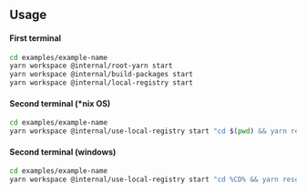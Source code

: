 ## Usage

#### First terminal
```sh
cd examples/example-name
yarn workspace @internal/root-yarn start
yarn workspace @internal/build-packages start
yarn workspace @internal/local-registry start
```

#### Second terminal (*nix OS)
```sh
cd examples/example-name
yarn workspace @internal/use-local-registry start "cd $(pwd) && yarn resolve-cloud deploy"
```

#### Second terminal (windows)
```sh
cd examples/example-name
yarn workspace @internal/use-local-registry start "cd %CD% && yarn resolve-cloud deploy"
```